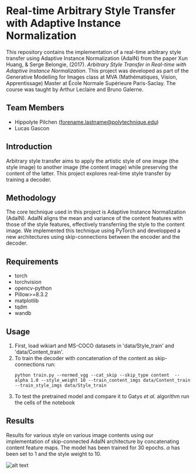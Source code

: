 # Real-time Arbitrary Style Transfer with Adaptive Instance Normalization

This repository contains the implementation of a real-time arbitrary style transfer using Adaptive Instance Normalization (AdaIN) from the paper Xun Huang, & Serge Belongie, (2017). *Arbitrary Style Transfer in Real-time with Adaptive Instance Normalization*. This project was developed as part of the Generative Modelling for Images class at MVA (Mathématiques, Vision, Apprentissage) Master at École Normale Supérieure Paris-Saclay. The course was taught by Arthur Leclaire and Bruno Galerne.

## Team Members
- Hippolyte Pilchen ([forename.lastname@polytechnique.edu](mailto:forename.lastname@polytechnique.edu))
- Lucas Gascon

## Introduction
Arbitrary style transfer aims to apply the artistic style of one image (the style image) to another image (the content image) while preserving the content of the latter. This project explores real-time style transfer by training a decoder.

## Methodology
The core technique used in this project is Adaptive Instance Normalization (AdaIN). AdaIN aligns the mean and variance of the content features with those of the style features, effectively transferring the style to the content image. We implemented this technique using PyTorch and developped a new architectures using skip-connections between the encoder and the decoder. 

## Requirements
- torch
- torchvision
- opencv-python
- Pillow>=8.3.2
- matplotlib
- tqdm
- wandb



## Usage
1. First, load wikiart and MS-COCO datasets in 'data/Style_train' and 'data/Content_train'.
2. To train the decoder with concatenation of the content as skip-connections run:
   ```
   python train.py --normed_vgg --cat_skip --skip_type content  --alpha 1.0 --style_weight 10 --train_content_imgs data/Content_train --train_style_imgs data/Style_train
   ```
3. To test the pretrained model and compare it to Gatys *et al.* algorithm run the cells of the notebook

## Results

Results for various style on various image contents using our implementation of skip-connected AdaIN architecture by concatenating content feature maps. The model has been trained for $30$ epochs. $\alpha$ has been set to $1$ and the style weight to $10$.

![alt text](https://github.com/lucasgascon/arbitrary-style-transfer/results_cat.png?raw=true)




